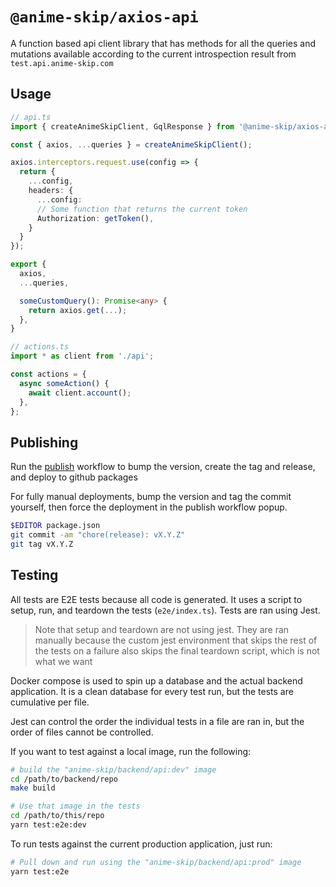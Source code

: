 # `@anime-skip/axios-api`

A function based api client library that has methods for all the queries and mutations available
according to the current introspection result from `test.api.anime-skip.com`

## Usage

```ts
// api.ts
import { createAnimeSkipClient, GqlResponse } from '@anime-skip/axios-api';

const { axios, ...queries } = createAnimeSkipClient();

axios.interceptors.request.use(config => {
  return {
    ...config,
    headers: {
      ...config:
      // Some function that returns the current token
      Authorization: getToken(),
    }
  }
});

export {
  axios,
  ...queries,

  someCustomQuery(): Promise<any> {
    return axios.get(...);
  },
}
```

```ts
// actions.ts
import * as client from './api';

const actions = {
  async someAction() {
    await client.account();
  },
};
```

## Publishing

Run the [publish]() workflow to bump the version, create the tag and release, and deploy to github packages

For fully manual deployments, bump the version and tag the commit yourself, then force the deployment in the publish workflow popup.

```bash
$EDITOR package.json
git commit -am "chore(release): vX.Y.Z"
git tag vX.Y.Z
```

## Testing

All tests are E2E tests because all code is generated. It uses a script to setup, run, and teardown the tests (`e2e/index.ts`). Tests are ran using Jest.

> Note that setup and teardown are not using jest. They are ran manually because the custom jest environment that skips the rest of the tests on a failure also skips the final teardown script, which is not what we want

Docker compose is used to spin up a database and the actual backend application. It is a clean database for every test run, but the tests are cumulative per file.

Jest can control the order the individual tests in a file are ran in, but the order of files cannot be controlled.

If you want to test against a local image, run the following:

```bash
# build the "anime-skip/backend/api:dev" image
cd /path/to/backend/repo
make build

# Use that image in the tests
cd /path/to/this/repo
yarn test:e2e:dev
```

To run tests against the current production application, just run:

```bash
# Pull down and run using the "anime-skip/backend/api:prod" image
yarn test:e2e
```

